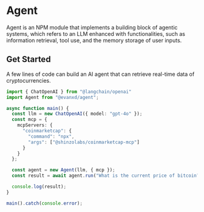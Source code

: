 # Agent
Agent is an NPM module that implements a building block of agentic systems, which refers to an LLM enhanced with functionalities, such as information retrieval, tool use, and the memory storage of user inputs.

## Get Started
A few lines of code can build an AI agent that can retrieve real-time data of cryptocurrencies.

```ts
import { ChatOpenAI } from "@langchain/openai"
import Agent from "@evanxd/agent";

async function main() {
  const llm = new ChatOpenAI({ model: "gpt-4o" });
  const mcp = {
    mcpServers: {
      "coinmarketcap": {
        "command": "npx",
        "args": ["@shinzolabs/coinmarketcap-mcp"]
      }
    }
  };

  const agent = new Agent(llm, { mcp });
  const result = await agent.run("What is the current price of bitcoin?");

  console.log(result);
}

main().catch(console.error);
```
